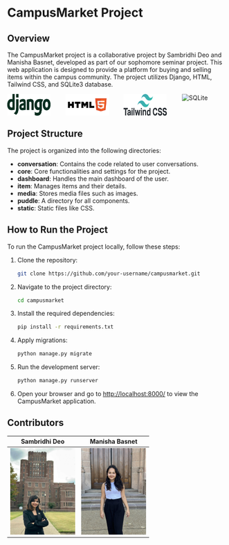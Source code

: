 # CampusMarket Project

## Overview

The CampusMarket project is a collaborative project by Sambridhi Deo and Manisha Basnet, developed as part of our sophomore seminar project. This web application is designed to provide a platform for buying and selling items within the campus community. The project utilizes Django, HTML, Tailwind CSS, and SQLite3 database.
<div style="display: flex; justify-content: space-between;">
    <img src="media/tools/django.png" alt="Django" width="100" height="50">
    <img src="media/tools/html.png" alt="HTML" width="100" height="50">
    <img src="media/tools/css.png" alt="Tailwind CSS" width="100" height="50">
    <img src="/Users/sambridhideo/dev/campusmarket/media/tools/sqlite.jpg" alt="SQLite" width="100" height="50">
</div>


## Project Structure

The project is organized into the following directories:

- **conversation**: Contains the code related to user conversations.
- **core**: Core functionalities and settings for the project.
- **dashboard**: Handles the main dashboard of the user.
- **item**: Manages items and their details.
- **media**: Stores media files such as images.
- **puddle**: A directory for all components.
- **static**: Static files like CSS.

## How to Run the Project

To run the CampusMarket project locally, follow these steps:

1. Clone the repository:

    ```bash
    git clone https://github.com/your-username/campusmarket.git
    ```

2. Navigate to the project directory:

    ```bash
    cd campusmarket
    ```

3. Install the required dependencies:

    ```bash
    pip install -r requirements.txt
    ```

4. Apply migrations:

    ```bash
    python manage.py migrate
    ```

5. Run the development server:

    ```bash
    python manage.py runserver
    ```

6. Open your browser and go to [http://localhost:8000/](http://localhost:8000/) to view the CampusMarket application.



## Contributors

| Sambridhi Deo                      | Manisha Basnet                    |
| ----------------------------------- | --------------------------------- |
| <img src="media/sam.jpeg" width="150">   | <img src="media/manisha.jpg" width="150"> |
